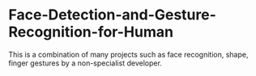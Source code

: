 # Face-Detection-and-Gesture-Recognition-for-Human
This is a combination of many projects such as face recognition, shape, finger gestures by a non-specialist developer.
